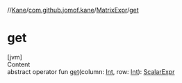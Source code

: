 //[Kane](../../index.md)/[com.github.jomof.kane](../index.md)/[MatrixExpr](index.md)/[get](get.md)



# get  
[jvm]  
Content  
abstract operator fun [get](get.md)(column: [Int](https://kotlinlang.org/api/latest/jvm/stdlib/kotlin/-int/index.html), row: [Int](https://kotlinlang.org/api/latest/jvm/stdlib/kotlin/-int/index.html)): [ScalarExpr](../-scalar-expr/index.md)  



